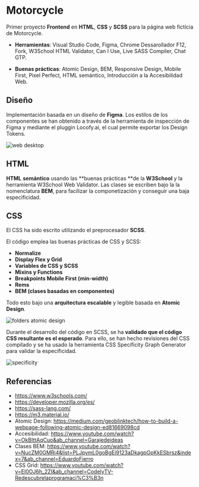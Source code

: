 # Motorcycle
Primer proyecto **Frontend** en **HTML**, **CSS** y **SCSS** para la página web ficticia de Motorcycle.

- **Herramientas**: Visual Studio Code, Figma, Chrome Dessarollador F12, Fork, W3School HTML Validator, Can I Use, Live SASS Compiler, Chat GTP. 

- **Buenas prácticas**: Atomic Design, BEM, Responsive Design, Mobile First, Pixel Perfect, HTML semántico, Introducción a la Accesibilidad Web.

## Diseño
Implementación basada en un diseño de **Figma**. Los estilos de los componentes se han obtenido a través de la herramienta de inspección de Figma y mediante el pluggin Locofy.ai, el cual permite exportar los Design Tokens.

![web desktop](https://user-images.githubusercontent.com/124876049/228622267-ea062354-6d5d-45eb-b3b4-010f74fe229f.jpg)

## HTML
**HTML** **semántico** usando las **buenas prácticas **de la **W3School** y la herramienta W3School Web Validator. Las clases se escriben bajo la la nomenclatura **BEM**, para facilizar la componetización y conseguir una baja especificidad.

## CSS
El CSS ha sido escrito utilizando el preprocesador **SCSS**.

El código emplea las buenas prácticas de CSS y SCSS:
- **Normalize**
- **Display Flex y Grid**
- **Variables de CSS y SCSS**
- **Mixins y Functions**
- **Breakpoints Mobile First (min-width)**
- **Rems**
- **BEM (clases basadas en componentes)**

Todo esto bajo una **arquitectura** **escalable** y legible basada en **Atomic Design**.

![folders atomic design](https://user-images.githubusercontent.com/124876049/228622421-fffd5fba-48b5-4afb-930a-19505a233a52.png)

Durante el desarrollo del código en SCSS, se ha **validado que el código CSS resultante es el esperado**. Para ello, se han hecho revisiones del CSS compilado y se ha usado la herramienta CSS Specificity Graph Generator para validar la especificidad.

![specificity](https://user-images.githubusercontent.com/124876049/228622425-f06d8395-31a7-4a4f-8fb2-488d9de7a0f5.png)

## Referencias
- https://www.w3schools.com/
- https://developer.mozilla.org/es/
- https://sass-lang.com/
- https://m3.material.io/
- Atomic Design: 
https://medium.com/geoblinktech/how-to-build-a-webpage-following-atomic-design-ed81669098cd
- Accesibilidad: 
https://www.youtube.com/watch?v=OkBIttAqCuo&ab_channel=Garajedeideas
- Clases BEM: 
https://www.youtube.com/watch?v=NucZM0GMRi4&list=PLJpymL0goBgEi9123aDkagpGpKkESbrsz&index=7&ab_channel=EduardoFierro
- CSS Grid: 
https://www.youtube.com/watch?v=El0OJ6h_2ZI&ab_channel=CodelyTV-Redescubrelaprogramaci%C3%B3n
